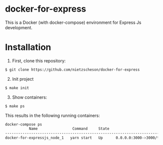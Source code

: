 docker-for-express
==============

This is a Docker (with docker-compose) environment for Express Js development.

# Installation

1. First, clone this repository:

```bash
$ git clone https://github.com/nietzscheson/docker-for-express
```

2. Init project
```bash
$ make init
```

3. Show containers:
```bash
$ make ps
```
This results in the following running containers:

```bash
docker-compose ps
           Name                Command     State                       Ports
-------------------------------------------------------------------------------------------------
docker-for-expressjs_node_1   yarn start   Up      0.0.0.0:3000->3000/tcp, 0.0.0.0:9229->9229/tcp
```